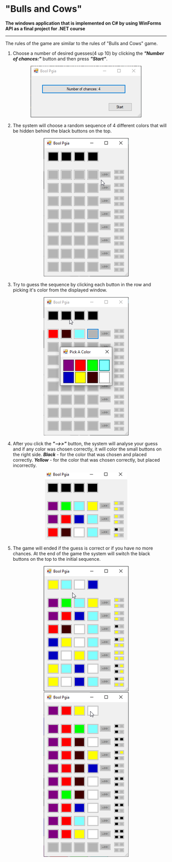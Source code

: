 # "Bulls and Cows"
**The windows application that is implemented on C# by using WinForms API as a final project for .NET course**

--------------

The rules of the game are similar to the rules of "Bulls and Cows" game.
1. Choose a number of desired  guesses(4 up 10) by clicking the ***"Number of chances:"*** button and then press ***"Start"***.
<p align="center">
  <img src="https://github.com/Neophyte96/bulls-and-cows/blob/main/Screenshots/Screen1.png"/>
</p>

2. The system will choose a random sequence of 4 different colors that will be hidden behind the black buttons on the top.
<p align="center">
  <img src="https://github.com/Neophyte96/bulls-and-cows/blob/main/Screenshots/Screen2.png"/>
</p>

3. Try to guess the sequence by clicking each button in the row and picking it's color from the displayed window.
<p align="center">
  <img src="https://github.com/Neophyte96/bulls-and-cows/blob/main/Screenshots/Screen3.png"/>
</p>

4. After you click  the ***"-->>"*** button, the system will analyse your guess and if any color was chosen correctly, it will color the small buttons on the right side. ***Black*** - for the color that was chosen and placed correctly. ***Yellow*** - for the color that was chosen correctly, but placed incorrectly.
<p align="center">
  <img src="https://github.com/Neophyte96/bulls-and-cows/blob/main/Screenshots/Screen4.png"/>
</p>

5. The game will ended if the guess is correct or if you have no more chances. At the end of the game the system will switch the black buttons on the top to the initial sequence.

<p align="center">
  <img src="https://github.com/Neophyte96/bulls-and-cows/blob/main/Screenshots/Screen5-lost.png"/>
  <img src="https://github.com/Neophyte96/bulls-and-cows/blob/main/Screenshots/Screen6-win.png"/>
</p>
